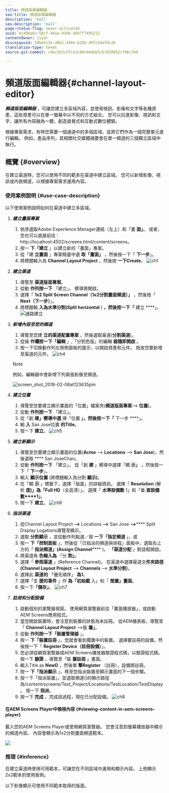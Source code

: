 ```yaml
---
title: 頻道版面編輯器
seo-title: 頻道版面編輯器
description: 'null'
seo-description: 'null'
page-status-flag: never-activated
uuid: 81490abc-58cf-4daa-93d6-d697f7495232
contentOwner: jsyal
discoiquuid: 10beb13e-d8b2-440e-b2b0-d9fc2dafdc26
translation-type: tm+mt
source-git-commit: cdec5b3c57ce1c80c0ed6b5cb7650b52cf9bc340

---
```



# 頻道版面編輯器{#channel-layout-editor}

***頻道版面編輯器*** ，可讓您建立多區域內容，並使用視訊、影像和文字等各種資產，這些資產可以在單一螢幕中以不同的方式組合。 您可以拉進影像、視訊和文字，讓所有內容融為一體，創造直覺式和互動式數位體驗。

根據專案需求，有時您需要一個通道中的多個區域，並將它們作為一個完整單元進行編輯。 例如，產品序列，其相關社交媒體摘要會在單一頻道的三個獨立區域中執行。

## 概覽 {#overview}

在建立渠道時，您可以使用不同的範本在渠道中建立區域。 您可以新增影像、視訊或內嵌頻道，以根據專案需求運用內容。

### 使用案例說明 {#use-case-description}

以下使用案例說明如何在渠道中建立多區域。

1. ***建立畫面專案***

   1. 依序選取Adobe Experience Manager連結（左上）和「畫 **面」**。 或者，您也可以直接前往：http://localhost:4502/screens.html/content/screens。
   1. 按一 **下「建立** 」以建立新的「畫面」專案。
   1. 從「建 **立畫面** 」專案精靈中選 **取「畫面」** ，然後按一下「 **下一步**」。
   1. 將標題輸入為 **Channel Layout Project** ，然後按 **一下Create**。
   ![ch1](assets/ch1.gif)

1. ***建立渠道***

   1. 導覽至 **渠道版面專案**。
   1. 從動 **作列按一下** 「建立」。 嚮導將開啟。
   1. 選擇「 **1x2 Split Screen Channel（1x2分割畫面頻道）」** ，然後按「 **Next（下一步）**」。
   1. 將標題輸 **入為水準分割(Split horizontal** ) **，然後按一下「** 建立 ****」。
   ![通路建立](assets/channelcreation.gif)

1. ***新增內容至您的頻道***

   1. 導覽至您建 **立的渠道配置專案** ，然後選取渠道(**分割渠道**)。
   1. 從操 **作欄按一下「編輯** 」,「分割色版」的編輯 **器隨即開啟** 。
   1. 按一下切換動作列左側側面板的圖示，以開啟資產和元件。 拖放您要新增至渠道的元件。
   ![ch4](assets/ch4.gif)

   >[!NOTE]
   >
   >例如，編輯器中會新增下列兩張影像至頻道。

   ![screen_shot_2018-02-08at123635pm](assets/screen_shot_2018-02-08at123635pm.png)

1. ***建立位置***

   1. 導覽至您要建立顯示畫面的「位置」檔案夾(**頻道版面專案**—> **位置**)。
   1. 從動 **作列按一下** 「建立」。
   1. 從「創 **建」嚮導中選** 擇「位置 **」，然後按一下「** 下一步 ****」。
   1. 輸 **入** San Jose位置 **的Title**。
   1. 按一下 **建立**。
   ![ch5](assets/ch5.gif)

1. ***建立新顯示***

   1. 導覽至您要建立顯示畫面的位置(**Acme** —> **Locations** —> **San Jose**)，然後選取 **** San JoseChan。
   1. 從動 **作列按一下** 「建立」。 從「創 **建** 」嚮導中選擇「顯 **示」** ，然後按一下「 **下一步**」。
   1. 輸入 **顯示位置** (將標題輸入為分割 **顯示)**。
   1. 在「顯 **示** 」標籤下，選擇「版面」的詳細資訊。 選擇「 **Resolution** (解析 **度)」為「Full HD**（全高清）」。 選擇「 **水準設備數** 1」和「垂 **直設備數****1」**。
   1. 按一下 **建立**。
   ![ch6](assets/ch6.gif)

1. ***指派渠道***

   1. 從Channel Layout Project **—>** Locations **—>** San Jose **—>****** Split Display Logations導覽至顯示。
   1. 選取 **分割顯示** ，並從動作列點選／按 **一下「指定頻道** 」，或
   1. 按一 **下「控制面板** 」，然後從「已指派的頻道與排程」面板中，選取右上方的「 **指派頻道」(Assign Channel****** )。 **「渠道分配** 」對話框開啟。
   1. 將渠道角 **色輸入為** 「分 **割」**。
   1. 選擇「 **參照渠道** 」(Reference Channel)。 在渠道中選擇渠道文&#x200B;**件夾路徑(Channel Layout Project** —> **Channels** —> **水準分割**)。
   1. 選擇此 **渠道的** 「優先順序」 **為1**。
   1. 選擇「支 **援的事件** 」作 **為「初始載** 入」和「 **閒置」畫面**。
   1. 按一下&#x200B;**「儲存」**。
   ![ch7](assets/ch7.gif)

1. ***註冊和分配設備***

   1. 啟動個別的瀏覽器視窗。 使用網頁瀏覽器前往「畫面播放器」，或啟動AEM Screens應用程式。
   1. 當您開啟裝置時，會注意到裝置的狀態為未註冊。 從AEM儀表板，導覽至「 **Channel Layout Project** —>裝 **置」**。
   1. 從動 **作列按一下「裝置管理器** 」。
   1. 按一 **下「裝置註冊** 」，您就會看到擱置中的裝置。 選擇要註冊的設備，然後按一下「 **Register Device（註冊設備）**」。
   1. 您必須從網頁瀏覽器或AEM Screens播放器驗證程式碼，以驗證程式碼。 按一下 **驗證** ，導覽至「裝 **置註冊** 」畫面。
   1. 輸入Title as **NewD** ，然後單 **擊Register** （註冊），設備將註冊。
   1. 按一 **下「指派顯示** 」，移至您指派裝置至顯示畫面的下一個步驟。
   1. 按一下「指派裝置」，並選取頻道()的顯示路徑為/content/screens/Test_Project/Locations/TestLocation/TestDisplay。 按一下 **指派**。
   1. 按一下 **完成** ，完成該過程，現在已分配設備。
   ![ch8](assets/ch8.gif)

#### 在AEM Screens Player中檢視內容 {#viewing-content-in-aem-screens-player}

載入您的AEM Screens Player或使用網頁瀏覽器。 您會注意到螢幕播放器中顯示的頻道內容。 內容會顯示為1x2分割畫面頻道範本。

![](do-not-localize/screen_shot_2018-02-08at123648pm.png)

### 推理 {#inference}

在建立渠道時使用可用範本，可讓您在不同區域中運用和顯示內容。 上例顯示2x2範本的使用案例。

以下影像顯示可使用不同範本取得的版面。
